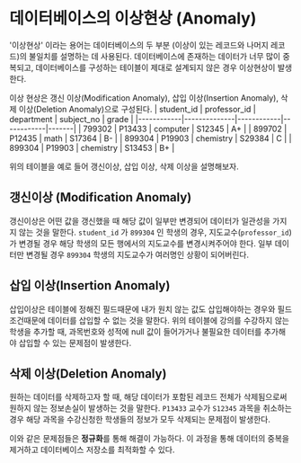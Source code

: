 # 데이터베이스의 이상현상 (Anomaly)
'이상현상' 이라는 용어는 데이터베이스의 두 부분 (이상이 있는 레코드와 나머지 레코드)의 불일치를 설명하는 데 사용된다. 데이터베이스에 존재하는 데이터가 너무 많이 중복되고, 
데이터베이스를 구성하는 테이블이 제대로 설계되지 않은 경우 이상현상이 발생한다.

이상 현상은 갱신 이상(Modification Anomaly), 삽입 이상(Insertion Anomaly), 삭제 이상(Deletion Anomaly)으로 구성된다. 
| student_id | professor_id | department | subject_no | grade |
|------------|--------------|------------|------------|-------|
| 799302     | P13433       | computer   | S12345     | A+    |
| 899702     | P12435       | math       | S17364     | B-    |
| 899304     | P19903       | chemistry  | S29384     | C     |
| 899304     | P19903       | chemistry  | S13453     | B+    |

위의 테이블을 예로 들어 갱신이상, 삽입 이상, 삭제 이상을 설명해보자.

## 갱신이상 (Modification Anomaly)
갱신이상은 어떤 값을 갱신했을 때 해당 값이 일부만 변경되어 데이터가 일관성을 가지지 않는 것을 말한다.
`student_id` 가 `899304` 인 학생의 경우, 지도교수(`professor_id`)가 변경될 경우 해당 학생의 모든 행에서의 지도교수를 변경시켜주어야 한다.
일부 데이터만 변경될 경우 `899304` 학생의 지도교수가 여러명인 상황이 되어버린다.

## 삽입 이상(Insertion Anomaly)
삽입이상은 테이블에 정해진 필드때문에 내가 원치 않는 값도 삽입해야하는 경우와 필드 조건때문에 데이터를 삽입할 수 없는 것을 말한다.
위의 테이블에 강의를 수강하지 않는 학생을 추가할 때, 과목번호와 성적에 null 값이 들어가거나 불필요한 데이터를 추가해야 삽입할 수 있는 문제점이 발생한다.

## 삭제 이상(Deletion Anomaly)
원하는 데이터를 삭제하고자 할 때, 해당 데이터가 포함된 레코드 전체가 삭제됨으로써 원하지 않는 정보손실이 발생하는 것을 말한다.
`P13433` 교수가 `S12345` 과목을 취소하는 경우 해당 과목을 수강신청한 학생들의 정보가 모두 삭제되는 문제점이 발생한다.

이와 같은 문제점들은 **정규화**를 통해 해결이 가능하다. 이 과정을 통해 데이터의 중복을 제거하고 데이터베이스 저장소를 최적화할 수 있다.





